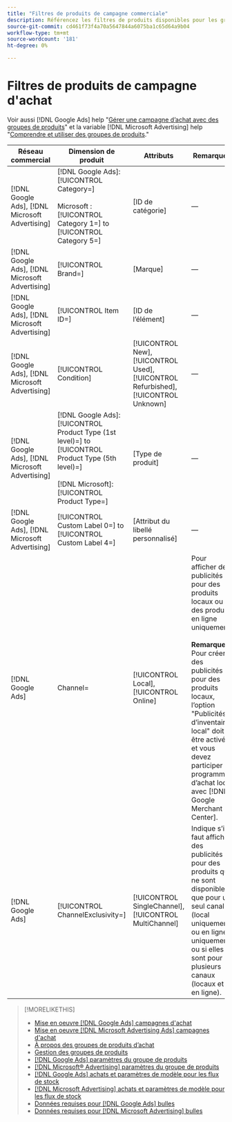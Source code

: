 ```yaml
---
title: "Filtres de produits de campagne commerciale"
description: Référencez les filtres de produits disponibles pour les groupes de produits d’achats.
source-git-commit: cd461f73f4a70a5647844a6075ba1c65d64a9b04
workflow-type: tm+mt
source-wordcount: '181'
ht-degree: 0%

---
```


# Filtres de produits de campagne d&#39;achat

Voir aussi [!DNL Google Ads] help &quot;[Gérer une campagne d’achat avec des groupes de produits](https://support.google.com/google-ads/answer/6275317)&quot; et la variable [!DNL Microsoft Advertising] help &quot;[Comprendre et utiliser des groupes de produits](https://help.ads.microsoft.com/#apex/bae/en/56782).&quot;

| Réseau commercial | Dimension de produit | Attributs | Remarques |
|----|----|----|----|
| [!DNL Google Ads], [!DNL Microsoft Advertising] | [!DNL Google Ads]: [!UICONTROL Category=]<br><br>Microsoft : [!UICONTROL Category 1=] to [!UICONTROL Category 5=] | \[ID de catégorie\] | — |
| [!DNL Google Ads], [!DNL Microsoft Advertising] | [!UICONTROL Brand=] | \[Marque\] | — |
| [!DNL Google Ads], [!DNL Microsoft Advertising] | [!UICONTROL Item ID=] | \[ID de l’élément\] | — |
| [!DNL Google Ads], [!DNL Microsoft Advertising] | [!UICONTROL Condition] | [!UICONTROL New], [!UICONTROL Used], [!UICONTROL Refurbished], [!UICONTROL Unknown] | — |
| [!DNL Google Ads], [!DNL Microsoft Advertising] | [!DNL Google Ads]: [!UICONTROL Product Type (1st level)=] to [!UICONTROL Product Type (5th level)=]<br><br>[!DNL Microsoft]: [!UICONTROL Product Type=] | \[Type de produit\] | — |
| [!DNL Google Ads], [!DNL Microsoft Advertising] | [!UICONTROL Custom Label 0=] to [!UICONTROL Custom Label 4=] | \[Attribut du libellé personnalisé\] | — |
| [!DNL Google Ads] | Channel= | [!UICONTROL Local], [!UICONTROL Online] | Pour afficher des publicités pour des produits locaux ou des produits en ligne uniquement.<br><br><b>Remarque :</b> Pour créer des publicités pour des produits locaux, l’option &quot;Publicités d’inventaire local&quot; doit être activée et vous devez participer au programme d’achat local avec [!DNL Google Merchant Center]. |
| [!DNL Google Ads] | [!UICONTROL ChannelExclusivity=] | [!UICONTROL SingleChannel], [!UICONTROL MultiChannel] | Indique s’il faut afficher des publicités pour des produits qui ne sont disponibles que pour un seul canal (local uniquement ou en ligne uniquement) ou si elles le sont pour plusieurs canaux (locaux et en ligne). |

>[!MORELIKETHIS]
>
>* [Mise en oeuvre [!DNL Google Ads] campagnes d&#39;achat](/help/search-social-commerce/campaign-management/special-campaign-types/google-shopping-campaigns.md)
>* [Mise en oeuvre [!DNL Microsoft Advertising Ads] campagnes d&#39;achat](/help/search-social-commerce/campaign-management/special-campaign-types/microsoft-shopping-campaigns.md)
>* [À propos des groupes de produits d’achat](product-group-about.md)
>* [Gestion des groupes de produits](product-group-manage.md)
>* [[!DNL Google Ads] paramètres du groupe de produits](/help/search-social-commerce/campaign-management/campaigns/product-group-settings-google.md)
>* [[!DNL Microsoft® Advertising] paramètres du groupe de produits](/help/search-social-commerce/campaign-management/campaigns/product-group-settings-microsoft.md)
>* [[!DNL Google Ads] achats et paramètres de modèle pour les flux de stock](/help/search-social-commerce/campaign-management/inventory-feeds/ad-templates/template-google-shopping.md)
>* [[!DNL Microsoft Advertising] achats et paramètres de modèle pour les flux de stock](/help/search-social-commerce/campaign-management/inventory-feeds/ad-templates/template-microsoft-shopping.md)
>* [Données requises pour [!DNL Google Ads] bulles](/help/search-social-commerce/campaign-management/bulksheets/bulksheet-data-formats/bulksheet-data-google.md)
>* [Données requises pour [!DNL Microsoft Advertising] bulles](/help/search-social-commerce/campaign-management/bulksheets/bulksheet-data-formats/bulksheet-data-microsoft.md)

